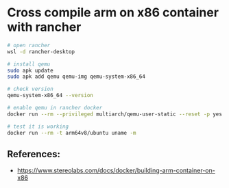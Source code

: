 # Cross compile arm on x86 container with rancher

```bash
# open rancher
wsl -d rancher-desktop

# install qemu
sudo apk update
sudo apk add qemu qemu-img qemu-system-x86_64

# check version
qemu-system-x86_64 --version

# enable qemu in rancher docker
docker run --rm --privileged multiarch/qemu-user-static --reset -p yes

# test it is working
docker run --rm -t arm64v8/ubuntu uname -m
```

## References:

- https://www.stereolabs.com/docs/docker/building-arm-container-on-x86
